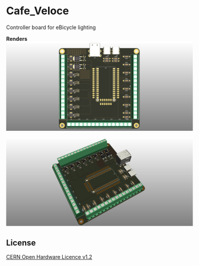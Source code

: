 # Cafe_Veloce
Controller board for eBicycle lighting

**Renders**
![Cafe Veloce](https://github.com/wyolum/Cafe_Veloce/blob/main/kicad/renders/veloce01.png)

![Cafe Veloce](https://github.com/wyolum/Cafe_Veloce/blob/main/kicad/renders/veloce02.png)


License
-------
[CERN Open Hardware Licence v1.2 ]

[CERN Open Hardware Licence v1.2 ]:http://www.ohwr.org/attachments/2388/cern_ohl_v_1_2.txt
